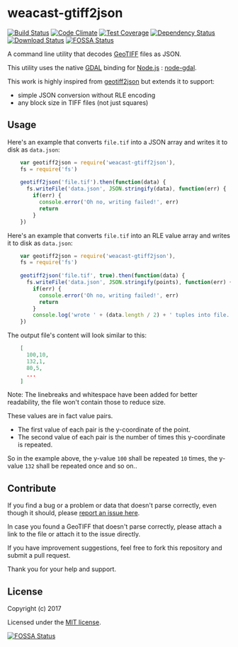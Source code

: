 # weacast-gtiff2json

[![Build Status](https://travis-ci.org/weacast/weacast-gtiff2json.png?branch=master)](https://travis-ci.org/weacast/weacast-gtiff2json)
[![Code Climate](https://codeclimate.com/github/weacast/weacast-gtiff2json/badges/gpa.svg)](https://codeclimate.com/github/weacast/weacast-gtiff2json)
[![Test Coverage](https://codeclimate.com/github/weacast/weacast-gtiff2json/badges/coverage.svg)](https://codeclimate.com/github/weacast/weacast-gtiff2json/coverage)
[![Dependency Status](https://img.shields.io/david/weacast/weacast-gtiff2json.svg?style=flat-square)](https://david-dm.org/weacast/weacast-gtiff2json)
[![Download Status](https://img.shields.io/npm/dm/weacast-gtiff2json.svg?style=flat-square)](https://www.npmjs.com/package/weacast-gtiff2json)
[![FOSSA Status](https://app.fossa.io/api/projects/git%2Bgithub.com%2Fweacast%2Fweacast-gtiff2json.svg?type=shield)](https://app.fossa.io/projects/git%2Bgithub.com%2Fweacast%2Fweacast-gtiff2json?ref=badge_shield)

A command line utility that decodes [GeoTIFF](https://en.wikipedia.org/wiki/GeoTIFF) files as JSON.

This utility uses the native [GDAL](http://www.gdal.org/) binding for [Node.js](http://nodejs.org) : [node-gdal](https://github.com/naturalatlas/node-gdal).

This work is highly inspired from [geotiff2json](https://github.com/avgp/geotiff2json) but extends it to support:
* simple JSON conversion without RLE encoding
* any block size in TIFF files (not just squares)

## Usage

Here's an example that converts `file.tif` into a JSON array and writes it to disk as `data.json`:

```javascript
    var geotiff2json = require('weacast-gtiff2json'),
    fs = require('fs')
    
    geotiff2json('file.tif').then(function(data) {
      fs.writeFile('data.json', JSON.stringify(data), function(err) {
        if(err) {
          console.error('Oh no, writing failed!', err)
          return
        }
    })
```

Here's an example that converts `file.tif` into an RLE value array and writes it to disk as `data.json`:

```javascript
    var geotiff2json = require('weacast-gtiff2json'),
    fs = require('fs')
    
    geotiff2json('file.tif', true).then(function(data) {
      fs.writeFile('data.json', JSON.stringify(points), function(err) {
        if(err) {
          console.error('Oh no, writing failed!', err)
          return
        }
        console.log('wrote ' + (data.length / 2) + ' tuples into file.')
    })
```

The output file's content will look similar to this:

```json
    [
      100,10,
      132,1,
      80,5,
      ...
    ]
```
Note: The linebreaks and whitespace have been added for better readability, the file won't contain those to reduce size.

These values are in fact value pairs. 
* The first value of each pair is the y-coordinate of the point.
* The second value of each pair is the number of times this y-coordinate is repeated.

So in the example above, the y-value `100` shall be repeated `10` times, the y-value `132` shall be repeated once and so on..

## Contribute

If you find a bug or a problem or data that doesn't parse correctly, even though it should, please [report an issue here](https://github.com/weacast/weacast-gtiff2json/issues/new).

In case you found a GeoTIFF that doesn't parse correctly, please attach a link to the file or attach it to the issue directly.

If you have improvement suggestions, feel free to fork this repository and submit a pull request.

Thank you for your help and support.

## License

Copyright (c) 2017

Licensed under the [MIT license](LICENSE).



[![FOSSA Status](https://app.fossa.io/api/projects/git%2Bgithub.com%2Fweacast%2Fweacast-gtiff2json.svg?type=large)](https://app.fossa.io/projects/git%2Bgithub.com%2Fweacast%2Fweacast-gtiff2json?ref=badge_large)
